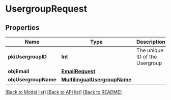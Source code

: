 # UsergroupRequest

## Properties
Name | Type | Description | Notes
------------ | ------------- | ------------- | -------------
**pkiUsergroupID** | **Int** | The unique ID of the Usergroup | [optional] 
**objEmail** | [**EmailRequest**](EmailRequest.md) |  | [optional] 
**objUsergroupName** | [**MultilingualUsergroupName**](MultilingualUsergroupName.md) |  | 

[[Back to Model list]](../README.md#documentation-for-models) [[Back to API list]](../README.md#documentation-for-api-endpoints) [[Back to README]](../README.md)


